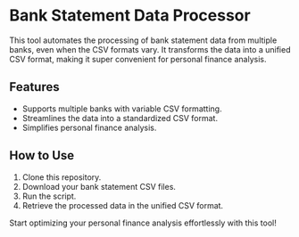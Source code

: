 # Bank Statement Data Processor
This tool automates the processing of bank statement data from multiple banks, even when the CSV formats vary. It transforms the data into a unified CSV format, making it super convenient for personal finance analysis.

## Features
  - Supports multiple banks with variable CSV formatting.
  - Streamlines the data into a standardized CSV format.
  - Simplifies personal finance analysis.
## How to Use
  1. Clone this repository.
  2. Download your bank statement CSV files.
  3. Run the script.
  4. Retrieve the processed data in the unified CSV format.

Start optimizing your personal finance analysis effortlessly with this tool!
